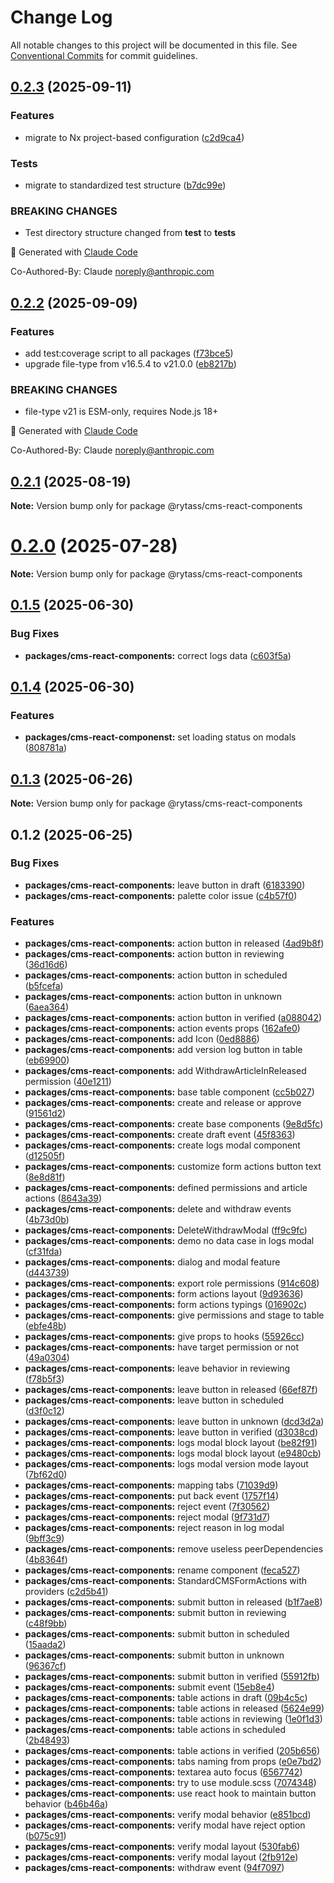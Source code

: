 # Change Log

All notable changes to this project will be documented in this file.
See [Conventional Commits](https://conventionalcommits.org) for commit guidelines.

## [0.2.3](https://github.com/Rytass/Utils/compare/@rytass/cms-react-components@0.2.2...@rytass/cms-react-components@0.2.3) (2025-09-11)

### Features

- migrate to Nx project-based configuration ([c2d9ca4](https://github.com/Rytass/Utils/commit/c2d9ca46c00ace42bcbf69300dcc43a7346cb9aa))

### Tests

- migrate to standardized test structure ([b7dc99e](https://github.com/Rytass/Utils/commit/b7dc99ef85f5951480dfdae6198cefa252c15423))

### BREAKING CHANGES

- Test directory structure changed from **test** to **tests**

🤖 Generated with [Claude Code](https://claude.ai/code)

Co-Authored-By: Claude <noreply@anthropic.com>

## [0.2.2](https://github.com/Rytass/Utils/compare/@rytass/cms-react-components@0.2.1...@rytass/cms-react-components@0.2.2) (2025-09-09)

### Features

- add test:coverage script to all packages ([f73bce5](https://github.com/Rytass/Utils/commit/f73bce52024d453755824fa6af784f13da50061f))
- upgrade file-type from v16.5.4 to v21.0.0 ([eb8217b](https://github.com/Rytass/Utils/commit/eb8217b76c4a0d74061f782c082fd4183961bb12))

### BREAKING CHANGES

- file-type v21 is ESM-only, requires Node.js 18+

🤖 Generated with [Claude Code](https://claude.ai/code)

Co-Authored-By: Claude <noreply@anthropic.com>

## [0.2.1](https://github.com/Rytass/Utils/compare/@rytass/cms-react-components@0.2.0...@rytass/cms-react-components@0.2.1) (2025-08-19)

**Note:** Version bump only for package @rytass/cms-react-components

# [0.2.0](https://github.com/Rytass/Utils/compare/@rytass/cms-react-components@0.1.5...@rytass/cms-react-components@0.2.0) (2025-07-28)

**Note:** Version bump only for package @rytass/cms-react-components

## [0.1.5](https://github.com/Rytass/Utils/compare/@rytass/cms-react-components@0.1.4...@rytass/cms-react-components@0.1.5) (2025-06-30)

### Bug Fixes

- **packages/cms-react-components:** correct logs data ([c603f5a](https://github.com/Rytass/Utils/commit/c603f5ac7b4b8cfae50c372f22c51b4d657f9111))

## [0.1.4](https://github.com/Rytass/Utils/compare/@rytass/cms-react-components@0.1.3...@rytass/cms-react-components@0.1.4) (2025-06-30)

### Features

- **packages/cms-react-componenst:** set loading status on modals ([808781a](https://github.com/Rytass/Utils/commit/808781a3df5d23472c3ef9cde04dda01ba043d2d))

## [0.1.3](https://github.com/Rytass/Utils/compare/@rytass/cms-react-components@0.1.2...@rytass/cms-react-components@0.1.3) (2025-06-26)

**Note:** Version bump only for package @rytass/cms-react-components

## 0.1.2 (2025-06-25)

### Bug Fixes

- **packages/cms-react-components:** leave button in draft ([6183390](https://github.com/Rytass/Utils/commit/618339007880e5cf29527d065ca3dc641c5a5184))
- **packages/cms-react-components:** palette color issue ([c4b57f0](https://github.com/Rytass/Utils/commit/c4b57f06a5c80a4947873975cf362f90152bd955))

### Features

- **packages/cms-react-components:** action button in released ([4ad9b8f](https://github.com/Rytass/Utils/commit/4ad9b8f51869ec5e5774155f041bca562e630f64))
- **packages/cms-react-components:** action button in reviewing ([36d16d6](https://github.com/Rytass/Utils/commit/36d16d64558e58c459f306302edbb2abbe101445))
- **packages/cms-react-components:** action button in scheduled ([b5fcefa](https://github.com/Rytass/Utils/commit/b5fcefaa4066712c4f93b8f2149f5b8d1493bfa9))
- **packages/cms-react-components:** action button in unknown ([6aea364](https://github.com/Rytass/Utils/commit/6aea364da12145c880b4dd507fd561b46e48e435))
- **packages/cms-react-components:** action button in verified ([a088042](https://github.com/Rytass/Utils/commit/a088042588ebe9433f8f77cfe98bb402b86f2990))
- **packages/cms-react-components:** action events props ([162afe0](https://github.com/Rytass/Utils/commit/162afe05fac7c3f54bb02f62b1fc21edc8702d27))
- **packages/cms-react-components:** add Icon ([0ed8886](https://github.com/Rytass/Utils/commit/0ed8886ce699ed4bac4edf33bb84acd7153cb67c))
- **packages/cms-react-components:** add version log button in table ([eb69900](https://github.com/Rytass/Utils/commit/eb6990031db650ce1ba77f18758fd28319c0cf28))
- **packages/cms-react-components:** add WithdrawArticleInReleased permission ([40e1211](https://github.com/Rytass/Utils/commit/40e12110944c2bb303f0779d23a3aa5aba875651))
- **packages/cms-react-components:** base table component ([cc5b027](https://github.com/Rytass/Utils/commit/cc5b027c920a48016af54330f2739774e839e280))
- **packages/cms-react-components:** create and release or approve ([91561d2](https://github.com/Rytass/Utils/commit/91561d212b8d2878b72d4d6969f4261a51b811cc))
- **packages/cms-react-components:** create base components ([9e8d5fc](https://github.com/Rytass/Utils/commit/9e8d5fc5b5358b60fb8919656ee23356295fdcff))
- **packages/cms-react-components:** create draft event ([45f8363](https://github.com/Rytass/Utils/commit/45f83637c177b0e0db68dde7caf91cbca6fff2e4))
- **packages/cms-react-components:** create logs modal component ([d12505f](https://github.com/Rytass/Utils/commit/d12505f0eb24a32cdecec3739577cdd597c8d989))
- **packages/cms-react-components:** customize form actions button text ([8e8d81f](https://github.com/Rytass/Utils/commit/8e8d81f0556392efca5d9202e2fdf538a2c5507b))
- **packages/cms-react-components:** defined permissions and article actions ([8643a39](https://github.com/Rytass/Utils/commit/8643a390667f85ff469ca32aeaeaa72657c62b01))
- **packages/cms-react-components:** delete and withdraw events ([4b73d0b](https://github.com/Rytass/Utils/commit/4b73d0b717071365fa69416d3cbc3f2b3890343b))
- **packages/cms-react-components:** DeleteWithdrawModal ([ff9c9fc](https://github.com/Rytass/Utils/commit/ff9c9fc30e6b3254f6298da461f76defb021bc59))
- **packages/cms-react-components:** demo no data case in logs modal ([cf31fda](https://github.com/Rytass/Utils/commit/cf31fdacba62223d94eeb7e2a202b2e398f4dfe6))
- **packages/cms-react-components:** dialog and modal feature ([d443739](https://github.com/Rytass/Utils/commit/d443739a25484e139ea4984e3e87c81add1755e0))
- **packages/cms-react-components:** export role permissions ([914c608](https://github.com/Rytass/Utils/commit/914c608f4a9e2c1a9031cfad69eacc0bc0dc8530))
- **packages/cms-react-components:** form actions layout ([9d93636](https://github.com/Rytass/Utils/commit/9d93636631a167051370e7c1567fd3a618a92b19))
- **packages/cms-react-components:** form actions typings ([016902c](https://github.com/Rytass/Utils/commit/016902cebfdf35bd861f40e9c552fb7e22e55b7f))
- **packages/cms-react-components:** give permissions and stage to table ([ebfe48b](https://github.com/Rytass/Utils/commit/ebfe48bd0a52a1d9dbd89167699ab2e1a7b9b0b7))
- **packages/cms-react-components:** give props to hooks ([55926cc](https://github.com/Rytass/Utils/commit/55926ccd2fe351c8a1b5c7a068632b0a3962d563))
- **packages/cms-react-components:** have target permission or not ([49a0304](https://github.com/Rytass/Utils/commit/49a0304be18fcfff95cd5cd8416f6dd0d1e59066))
- **packages/cms-react-components:** leave behavior in reviewing ([f78b5f3](https://github.com/Rytass/Utils/commit/f78b5f3aaf852df4d4efdabf5bcd6cf64e4ea171))
- **packages/cms-react-components:** leave button in released ([66ef87f](https://github.com/Rytass/Utils/commit/66ef87f0faaeddc63dc850ac4a8137c999efa8ae))
- **packages/cms-react-components:** leave button in scheduled ([d3f0c12](https://github.com/Rytass/Utils/commit/d3f0c12f3513ad1280d6737ba83d0be22d32df66))
- **packages/cms-react-components:** leave button in unknown ([dcd3d2a](https://github.com/Rytass/Utils/commit/dcd3d2a3412c995d540ea447d89ee7a761a09b1b))
- **packages/cms-react-components:** leave button in verified ([d3038cd](https://github.com/Rytass/Utils/commit/d3038cdcd8d814b0480ebd09a0ab6f4880e0b3cf))
- **packages/cms-react-components:** logs modal block layout ([be82f91](https://github.com/Rytass/Utils/commit/be82f91ba064f32f9484a4a960a3c3cf839f8eee))
- **packages/cms-react-components:** logs modal block layout ([e9480cb](https://github.com/Rytass/Utils/commit/e9480cbe80a83fc64e1051610944c37a81b64881))
- **packages/cms-react-components:** logs modal version mode layout ([7bf62d0](https://github.com/Rytass/Utils/commit/7bf62d0e654d86e815adaa0ccad46abdc9502a20))
- **packages/cms-react-components:** mapping tabs ([71039d9](https://github.com/Rytass/Utils/commit/71039d98efddd0d91ced196020054d778462eaf6))
- **packages/cms-react-components:** put back event ([1757f14](https://github.com/Rytass/Utils/commit/1757f143e44f3dda133622197d3becf5bbeb821a))
- **packages/cms-react-components:** reject event ([7f30562](https://github.com/Rytass/Utils/commit/7f305629b0bd91e226fb572ed8be1134b8d18046))
- **packages/cms-react-components:** reject modal ([9f731d7](https://github.com/Rytass/Utils/commit/9f731d7f1466067e2e2438b500f982050e23a02b))
- **packages/cms-react-components:** reject reason in log modal ([9bff3c9](https://github.com/Rytass/Utils/commit/9bff3c97aff3293bf618bfd7a8fdb7fe54d5a751))
- **packages/cms-react-components:** remove useless peerDependencies ([4b8364f](https://github.com/Rytass/Utils/commit/4b8364f9ce1f0995338586b3cb84b60a9ff279bb))
- **packages/cms-react-components:** rename component ([feca527](https://github.com/Rytass/Utils/commit/feca5278aaa0eb4f96aafed11069bdec148a9688))
- **packages/cms-react-components:** StandardCMSFormActions with providers ([c2d5b41](https://github.com/Rytass/Utils/commit/c2d5b41efcf8197832f5a9f664252dfa9a3da621))
- **packages/cms-react-components:** submit button in released ([b1f7ae8](https://github.com/Rytass/Utils/commit/b1f7ae8f4d95f7b9dd0c555e0a28e9834572e715))
- **packages/cms-react-components:** submit button in reviewing ([c48f9bb](https://github.com/Rytass/Utils/commit/c48f9bb2f09a72854375e95e2c162d69fe13faac))
- **packages/cms-react-components:** submit button in scheduled ([15aada2](https://github.com/Rytass/Utils/commit/15aada2ad6f3f081cb3d6094062892574f9a6277))
- **packages/cms-react-components:** submit button in unknown ([96367cf](https://github.com/Rytass/Utils/commit/96367cf9344fdaaeac2d0b9769a3adcb7d4b7c5d))
- **packages/cms-react-components:** submit button in verified ([55912fb](https://github.com/Rytass/Utils/commit/55912fbdb03a3253204353b2b2c771c8f0de12e8))
- **packages/cms-react-components:** submit event ([15eb8e4](https://github.com/Rytass/Utils/commit/15eb8e49ea480a6894c37c5522c34185edd5bb6d))
- **packages/cms-react-components:** table actions in draft ([09b4c5c](https://github.com/Rytass/Utils/commit/09b4c5c214c7d718e5430f8b179f9a4226244756))
- **packages/cms-react-components:** table actions in released ([5624e99](https://github.com/Rytass/Utils/commit/5624e999d630cc1ca055606d9b9a9d5f7dbc00c0))
- **packages/cms-react-components:** table actions in reviewing ([1e0f1d3](https://github.com/Rytass/Utils/commit/1e0f1d3ae7837dc5c849d2e2a2d166123e7fe3b3))
- **packages/cms-react-components:** table actions in scheduled ([2b48493](https://github.com/Rytass/Utils/commit/2b48493ce170b544fe2a275ec23914650abe40a0))
- **packages/cms-react-components:** table actions in verified ([205b656](https://github.com/Rytass/Utils/commit/205b656b55cce1e77bd9cda86be6ab1911a9deda))
- **packages/cms-react-components:** tabs naming from props ([e0e7bd2](https://github.com/Rytass/Utils/commit/e0e7bd27b617862581ce5a4b2bb408fe8b70aef7))
- **packages/cms-react-components:** textarea auto focus ([6567742](https://github.com/Rytass/Utils/commit/6567742c25a998b8d6620e1f8395a1906de5f5a5))
- **packages/cms-react-components:** try to use module.scss ([7074348](https://github.com/Rytass/Utils/commit/70743486deeb29d32462faa2221cd1cacf4833ae))
- **packages/cms-react-components:** use react hook to maintain button behavior ([b46b46a](https://github.com/Rytass/Utils/commit/b46b46a9f9d48b0f9899125c4b5765fd4e466311))
- **packages/cms-react-components:** verify modal behavior ([e851bcd](https://github.com/Rytass/Utils/commit/e851bcde8a240217fe18f91ae8eedcbceeac1065))
- **packages/cms-react-components:** verify modal have reject option ([b075c91](https://github.com/Rytass/Utils/commit/b075c91ba99404fd097402b247aac0f27e05451a))
- **packages/cms-react-components:** verify modal layout ([530fab6](https://github.com/Rytass/Utils/commit/530fab650a6491976b69c667ddc8daa2bbbd9923))
- **packages/cms-react-components:** verify modal layout ([2fb912e](https://github.com/Rytass/Utils/commit/2fb912e94d5f551c8a81231887e40400853442e2))
- **packages/cms-react-components:** withdraw event ([94f7097](https://github.com/Rytass/Utils/commit/94f7097d3080ab914363ccd1ea5b27e6c8ba97c9))
